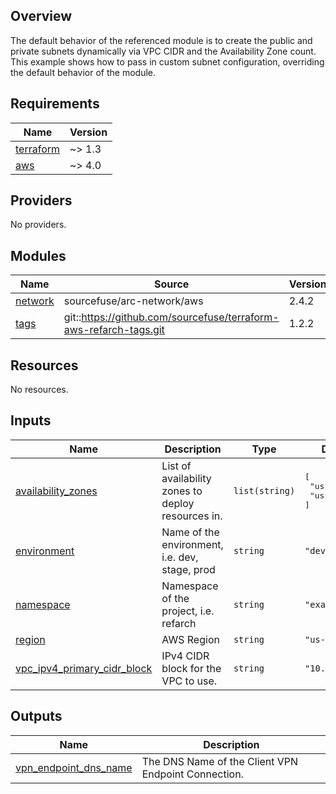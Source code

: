 ## Overview
The default behavior of the referenced module is to create the public and private subnets dynamically via VPC CIDR and the Availability Zone count.  
This example shows how to pass in custom subnet configuration, overriding the default behavior of the module.  

<!-- BEGINNING OF PRE-COMMIT-TERRAFORM DOCS HOOK -->
## Requirements

| Name | Version |
|------|---------|
| <a name="requirement_terraform"></a> [terraform](#requirement\_terraform) | ~> 1.3 |
| <a name="requirement_aws"></a> [aws](#requirement\_aws) | ~> 4.0 |

## Providers

No providers.

## Modules

| Name | Source | Version |
|------|--------|---------|
| <a name="module_network"></a> [network](#module\_network) | sourcefuse/arc-network/aws | 2.4.2 |
| <a name="module_tags"></a> [tags](#module\_tags) | git::https://github.com/sourcefuse/terraform-aws-refarch-tags.git | 1.2.2 |

## Resources

No resources.

## Inputs

| Name | Description | Type | Default | Required |
|------|-------------|------|---------|:--------:|
| <a name="input_availability_zones"></a> [availability\_zones](#input\_availability\_zones) | List of availability zones to deploy resources in. | `list(string)` | <pre>[<br>  "us-east-1a",<br>  "us-east-1b"<br>]</pre> | no |
| <a name="input_environment"></a> [environment](#input\_environment) | Name of the environment, i.e. dev, stage, prod | `string` | `"dev"` | no |
| <a name="input_namespace"></a> [namespace](#input\_namespace) | Namespace of the project, i.e. refarch | `string` | `"example"` | no |
| <a name="input_region"></a> [region](#input\_region) | AWS Region | `string` | `"us-east-1"` | no |
| <a name="input_vpc_ipv4_primary_cidr_block"></a> [vpc\_ipv4\_primary\_cidr\_block](#input\_vpc\_ipv4\_primary\_cidr\_block) | IPv4 CIDR block for the VPC to use. | `string` | `"10.0.0.0/16"` | no |

## Outputs

| Name | Description |
|------|-------------|
| <a name="output_vpn_endpoint_dns_name"></a> [vpn\_endpoint\_dns\_name](#output\_vpn\_endpoint\_dns\_name) | The DNS Name of the Client VPN Endpoint Connection. |
<!-- END OF PRE-COMMIT-TERRAFORM DOCS HOOK -->
